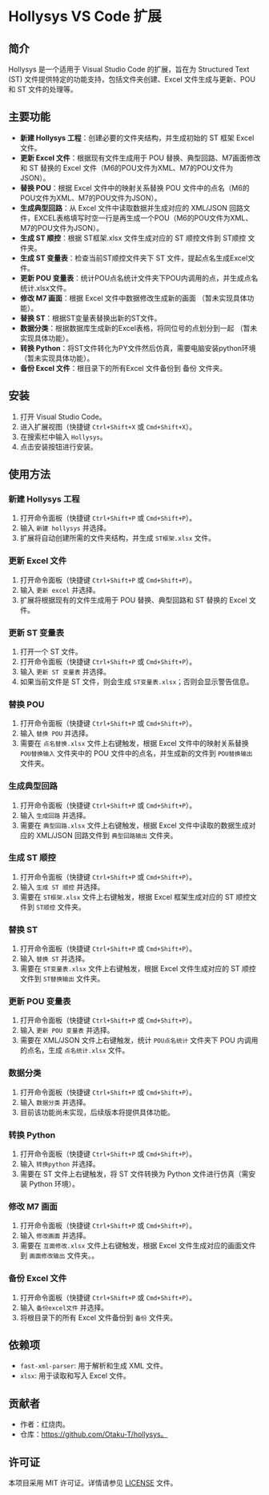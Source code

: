 # Hollysys VS Code 扩展

## 简介
Hollysys 是一个适用于 Visual Studio Code 的扩展，旨在为 Structured Text (ST) 文件提供特定的功能支持，包括文件夹创建、Excel 文件生成与更新、POU 和 ST 文件的处理等。

## 主要功能
- **新建 Hollysys 工程**：创建必要的文件夹结构，并生成初始的 ST 框架 Excel 文件。
- **更新 Excel 文件**：根据现有文件生成用于 POU 替换、典型回路、M7画面修改和 ST 替换的 Excel 文件（M6的POU文件为XML、M7的POU文件为JSON）。
- **替换 POU**：根据 Excel 文件中的映射关系替换 POU 文件中的点名（M6的POU文件为XML、M7的POU文件为JSON）。
- **生成典型回路**：从 Excel 文件中读取数据并生成对应的 XML/JSON 回路文件，EXCEL表格填写时空一行是再生成一个POU（M6的POU文件为XML、M7的POU文件为JSON）。
- **生成 ST 顺控**：根据 ST框架.xlsx 文件生成对应的 ST 顺控文件到 ST顺控 文件夹。
- **生成 ST 变量表**：检查当前ST顺控文件夹下 ST 文件，提起点名生成Excel文件。
- **更新 POU 变量表**：统计POU点名统计文件夹下POU内调用的点，并生成点名统计.xlsx文件。
- **修改 M7 画面**：根据 Excel 文件中数据修改生成新的画面                  （暂未实现具体功能）。
- **替换 ST**：根据ST变量表替换出新的ST文件。
- **数据分类**：根据数据库生成新的Excel表格，将同位号的点划分到一起         （暂未实现具体功能）。
- **转换 Python**：将ST文件转化为PY文件然后仿真，需要电脑安装python环境     （暂未实现具体功能）。
- **备份 Excel 文件**：根目录下的所有Excel 文件备份到 备份 文件夹。

## 安装
1. 打开 Visual Studio Code。
2. 进入扩展视图（快捷键 `Ctrl+Shift+X` 或 `Cmd+Shift+X`）。
3. 在搜索栏中输入 `Hollysys`。
4. 点击安装按钮进行安装。

## 使用方法
### 新建 Hollysys 工程
1. 打开命令面板（快捷键 `Ctrl+Shift+P` 或 `Cmd+Shift+P`）。
2. 输入 `新建 hollysys` 并选择。
3. 扩展将自动创建所需的文件夹结构，并生成 `ST框架.xlsx` 文件。

### 更新 Excel 文件
1. 打开命令面板（快捷键 `Ctrl+Shift+P` 或 `Cmd+Shift+P`）。
2. 输入 `更新 excel` 并选择。
3. 扩展将根据现有的文件生成用于 POU 替换、典型回路和 ST 替换的 Excel 文件。

### 更新 ST 变量表
1. 打开一个 ST 文件。
2. 打开命令面板（快捷键 `Ctrl+Shift+P` 或 `Cmd+Shift+P`）。
3. 输入 `更新 ST 变量表` 并选择。
4. 如果当前文件是 ST 文件，则会生成 `ST变量表.xlsx`；否则会显示警告信息。

### 替换 POU
1. 打开命令面板（快捷键 `Ctrl+Shift+P` 或 `Cmd+Shift+P`）。
2. 输入 `替换 POU` 并选择。
3. 需要在 `点名替换.xlsx` 文件上右键触发，根据 Excel 文件中的映射关系替换 `POU替换输入` 文件夹中的 POU 文件中的点名，并生成新的文件到 `POU替换输出` 文件夹。

### 生成典型回路
1. 打开命令面板（快捷键 `Ctrl+Shift+P` 或 `Cmd+Shift+P`）。
2. 输入 `生成回路` 并选择。
3. 需要在 `典型回路.xlsx` 文件上右键触发，根据 Excel 文件中读取的数据生成对应的 XML/JSON 回路文件到 `典型回路输出` 文件夹。

### 生成 ST 顺控
1. 打开命令面板（快捷键 `Ctrl+Shift+P` 或 `Cmd+Shift+P`）。
2. 输入 `生成 ST 顺控` 并选择。
3. 需要在 `ST框架.xlsx` 文件上右键触发，根据 Excel 框架生成对应的 ST 顺控文件到 `ST顺控` 文件夹。

### 替换 ST
1. 打开命令面板（快捷键 `Ctrl+Shift+P` 或 `Cmd+Shift+P`）。
2. 输入 `替换 ST` 并选择。
3. 需要在 `ST变量表.xlsx` 文件上右键触发，根据 Excel 文件生成对应的 ST 顺控文件到 `ST替换输出` 文件夹。

### 更新 POU 变量表
1. 打开命令面板（快捷键 `Ctrl+Shift+P` 或 `Cmd+Shift+P`）。
2. 输入 `更新 POU 变量表` 并选择。
3. 需要在 XML/JSON 文件上右键触发，统计 `POU点名统计` 文件夹下 POU 内调用的点名，生成 `点名统计.xlsx` 文件。

### 数据分类
1. 打开命令面板（快捷键 `Ctrl+Shift+P` 或 `Cmd+Shift+P`）。
2. 输入 `数据分类` 并选择。
3. 目前该功能尚未实现，后续版本将提供具体功能。

### 转换 Python
1. 打开命令面板（快捷键 `Ctrl+Shift+P` 或 `Cmd+Shift+P`）。
2. 输入 `转换python` 并选择。
3. 需要在 ST 文件上右键触发，将 ST 文件转换为 Python 文件进行仿真（需安装 Python 环境）。

### 修改 M7 画面
1. 打开命令面板（快捷键 `Ctrl+Shift+P` 或 `Cmd+Shift+P`）。
2. 输入 `修改画面` 并选择。
3. 需要在 `互面修改.xlsx` 文件上右键触发，根据 Excel 文件生成对应的画面文件到 `画面修改输出` 文件夹。。

### 备份 Excel 文件
1. 打开命令面板（快捷键 `Ctrl+Shift+P` 或 `Cmd+Shift+P`）。
2. 输入 `备份excel文件` 并选择。
3. 将根目录下的所有 Excel 文件备份到 `备份` 文件夹。

## 依赖项
- `fast-xml-parser`: 用于解析和生成 XML 文件。
- `xlsx`: 用于读取和写入 Excel 文件。

## 贡献者
- 作者：红烧肉。
- 仓库：https://github.com/Otaku-T/hollysys。

## 许可证
本项目采用 MIT 许可证。详情请参见 [LICENSE](LICENSE) 文件。